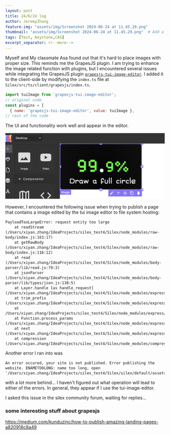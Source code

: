 ```yaml
---
layout: post
title: 24/6/24 log
author: JeremyZhang
feature-img: "assets/img/Screenshot 2024-06-24 at 11.45.29.png"              # Add a feature-image to the post
thumbnail: "assets/img/Screenshot 2024-06-24 at 11.45.29.png"  # Add a thumbnail image on blog view
tags: [Test, Keystone,CAS]
excerpt_separator: <!--more-->
---
```

Myself and My classmate Asa found out that it's hard to place images with proper size. This reminds me the GrapesJS plugin. I am trying to enhance the image related function with plugins, but I encountered several issues while integrating the GrapesJS plugin [`grapesjs-tui-image-editor`](https://github.com/GrapesJS/tui-image-editor).  <!--more-->
I added it to the client-side by modifying the `index.ts` file at `Silex/src/ts/client/grapesjs/index.ts`.

```javascript
import tuiImage from 'grapesjs-tui-image-editor';
// original code
const plugins = [
  { name: 'grapesjs-tui-image-editor', value: tuiImage },
// rest of the code
```

The UI and functionality work well and appear in the editor.

![screenshot](https://raw.githubusercontent.com/JeremyZXi/jeremyzxi.github.io/master/assets/img/Screenshot%202024-06-24%20at%2011.45.29.png)

However, I encountered the following issue when trying to publish a page that contains a image edited by the tui image editor to file system hosting:

```
PayloadTooLargeError: request entity too large
    at readStream (/Users/xiyan.zhang/IdeaProjects/silex_test4/Silex/node_modules/raw-body/index.js:163:17)
    at getRawBody (/Users/xiyan.zhang/IdeaProjects/silex_test4/Silex/node_modules/raw-body/index.js:116:12)
    at read (/Users/xiyan.zhang/IdeaProjects/silex_test4/Silex/node_modules/body-parser/lib/read.js:79:3)
    at jsonParser (/Users/xiyan.zhang/IdeaProjects/silex_test4/Silex/node_modules/body-parser/lib/types/json.js:138:5)
    at Layer.handle [as handle_request] (/Users/xiyan.zhang/IdeaProjects/silex_test4/Silex/node_modules/express/lib/router/layer.js:95:5)
    at trim_prefix (/Users/xiyan.zhang/IdeaProjects/silex_test4/Silex/node_modules/express/lib/router/index.js:328:13)
    at /Users/xiyan.zhang/IdeaProjects/silex_test4/Silex/node_modules/express/lib/router/index.js:286:9
    at Function.process_params (/Users/xiyan.zhang/IdeaProjects/silex_test4/Silex/node_modules/express/lib/router/index.js:346:12)
    at next (/Users/xiyan.zhang/IdeaProjects/silex_test4/Silex/node_modules/express/lib/router/index.js:280:10)
    at compression (/Users/xiyan.zhang/IdeaProjects/silex_test4/Silex/node_modules/compression/index.js:220:5)
```

Another error I ran into was
```
An error occured, your site is not published. Error publishing the website. ENAMETOOLONG: name too long, open '/Users/xiyan.zhang/IdeaProjects/silex_test4/Silex/silex/default/assets/data:image/png;base64,iVBORw0KGgoAAAANSUhEUgAAAT4AAACzCAYAAAAQYXCCAAAAAXNSR0IArs4c6QAAIABJREFUeF7dnQm8ZVlV3vcbauyunulucERUECFxQIxzjIgRx8RZ0AQ1DAZRo0bFqIiAA4KKoCZqFMWIiRocQCPGiCgoKiggIgoqoEA30GN1dY0vfufedeq73/3W2vu+qgaS+4Nf17v3nL3XXsN/rb3PPudsXX755Xtt+dna2op/zv/d25t/Xvktjo3f9Vw+D/O2ubv+Rx8n/UdgmR94/eRc7W/7e3tlTHG766frH33vRs7d6S6XDNCMh6nI6d3p2Mea09XoU8cpzpSWzjZdfw8Xt
```
with a lot more behind...
I haven't figured out what operation will lead to either of the errors. In general, they appear if I use the tui-image-editor.

I asked this issue in the silex community forum, waiting for replies...


### some interesting stuff about grapesjs
https://medium.com/kunduzinc/how-to-publish-amazing-landing-pages-a820918c8a49